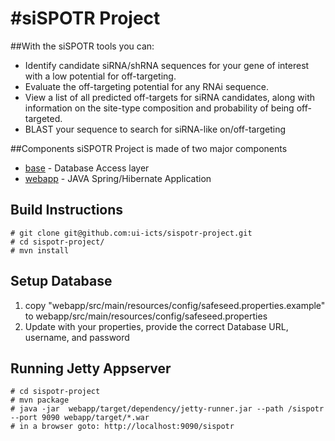 #siSPOTR Project
===============
##With the siSPOTR tools you can: 
* Identify candidate siRNA/shRNA sequences for your gene of interest with a low potential for off-targeting.
* Evaluate the off-targeting potential for any RNAi sequence.
* View a list of all predicted off-targets for siRNA candidates, along with information on the site-type composition and probability of being off-targeted.
* BLAST your sequence to search for siRNA-like on/off-targeting


##Components
siSPOTR Project is made of two major components
* [base](https://github.com/ui-icts/sispotr-project/tree/master/base) - Database Access layer
* [webapp](https://github.com/ui-icts/sispotr-project/tree/master/webapp) - JAVA Spring/Hibernate Application



## Build Instructions

    # git clone git@github.com:ui-icts/sispotr-project.git
    # cd sispotr-project/
    # mvn install

## Setup Database

1. copy "webapp/src/main/resources/config/safeseed.properties.example" to webapp/src/main/resources/config/safeseed.properties
1. Update with your properties, provide the correct Database URL, username, and password


## Running Jetty Appserver

    # cd sispotr-project
    # mvn package
    # java -jar  webapp/target/dependency/jetty-runner.jar --path /sispotr --port 9090 webapp/target/*.war
    # in a browser goto: http://localhost:9090/sispotr



